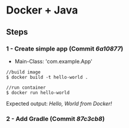 # Docker + Java

## Steps
### 1 - Create simple app (Commit *6a10877*)
- Main-Class: 'com.example.App'

```
//build image 
$ docker build -t hello-world .

//run container
$ docker run hello-world
```
Expected output: *Hello, World from Docker!*


### 2 - Add Gradle (Commit *87c3cb8*)

